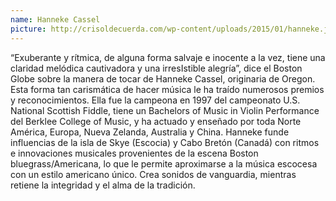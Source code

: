 ```yaml
---
name: Hanneke Cassel
picture: http://crisoldecuerda.com/wp-content/uploads/2015/01/hanneke.jpg
---
```


“Exuberante y rítmica, de alguna forma salvaje e inocente a la vez, tiene una claridad melódica cautivadora y una irresIstible alegría”, dice el Boston Globe sobre la manera de tocar de Hanneke Cassel, originaria de Oregon. Esta forma tan carismática de hacer música le ha traído numerosos premios y reconocimientos. Ella fue la campeona en 1997 del campeonato U.S. National Scottish Fiddle, tiene un Bachelors of Music in Violin Performance del Berklee College of Music, y ha actuado y enseñado por toda Norte América, Europa, Nueva Zelanda, Australia y China. Hanneke funde influencias de la isla de Skye (Escocia) y Cabo Bretón (Canadá) con ritmos e innovaciones musicales provenientes de la escena Boston bluegrass/Americana, lo que le permite aproximarse a la música escocesa con un estilo americano único. Crea sonidos de vanguardia, mientras retiene la integridad y el alma de la tradición.
